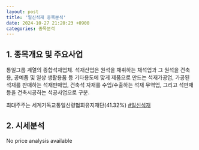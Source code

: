 ```yaml
---
layout: post
title: '일신석재 종목분석'
date: 2024-10-27 21:20:23 +0900
categories: 종목분석
---
```


## 1. 종목개요 및 주요사업

통일그룹 계열의 종합석재업체. 석재산업은 원석을 채취하는 채석업과 그 원석을 건축용, 공예품 및 일상 생활용품 등 기타용도에 맞게 제품으로 만드는 석재가공업, 가공된 석재를 판매하는 석재판매업, 건축석 자재를 수입/수출하는 석재 무역업, 그리고 석판재 등을 건축시공하는 석공사업으로 구분.

최대주주는 세계기독교통일신령협회유지재단(41.32%)
[#일신석재](#)

## 2. 시세분석

No price analysis available
